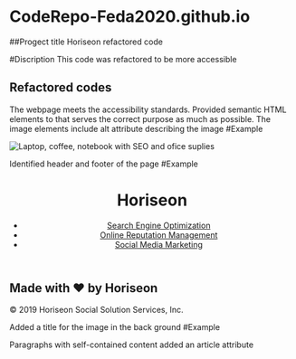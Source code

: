 # CodeRepo-Feda2020.github.io
##Progect title
Horiseon refactored code

#Discription 
This code was refactored to be more accessible 

## Refactored codes
The webpage meets the accessibility standards. 
Provided semantic HTML elements to that serves the correct purpose as much as possible. 
The image elements include alt attribute describing the image
#Example
<div class="search-engine-optimization">
            <img src="./assets/images/search-engine-optimization.jpg" 
            alt="Laptop, coffee, notebook with SEO and ofice suplies" class="float-left" />

Identified header and footer of the page
#Example
<header>
        <h1>Hori<span class="seo">seo</span>n</h1>
        <div>
            <ul>
                <li>
                    <a href="#search-engine-optimization">Search Engine Optimization</a>
                </li>
                <li>
                    <a href="#online-reputation-management">Online Reputation Management</a>
                </li>
                <li>
                    <a href="#social-media-marketing">Social Media Marketing</a>
                </li>
            </ul>
        </header>

 <footer class="footer">
        <h2>Made with ❤️️ by Horiseon</h2>
        <p>
            &copy; 2019 Horiseon Social Solution Services, Inc.
        </p>
    </footer>

Added a title for the image in the back ground
#Example
<div class="hero" title="Digital Marketing Meeting"></div>

Paragraphs with self-contained content added an article attribute  




